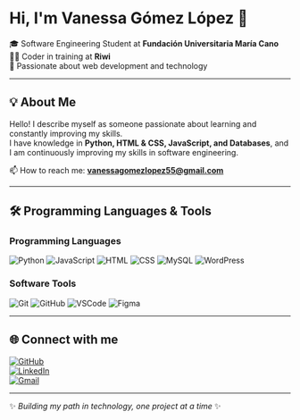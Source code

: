 # Hi, I'm Vanessa Gómez López 👋  

🎓 Software Engineering Student at **Fundación Universitaria María Cano**  
👩‍💻 Coder in training at **Riwi**  
🌟 Passionate about web development and technology  

---

## 💡 About Me  
Hello! I describe myself as someone passionate about learning and constantly improving my skills.  
I have knowledge in **Python, HTML & CSS, JavaScript, and Databases**, and I am continuously improving my skills in software engineering.  

📫 How to reach me: **[vanessagomezlopez55@gmail.com](mailto:vanessagomezlopez55@gmail.com)**  

---

## 🛠️ Programming Languages & Tools  

### Programming Languages  
<p align="left">
  <img src="https://img.icons8.com/color/48/python.png" alt="Python"/>
  <img src="https://img.icons8.com/color/48/javascript.png" alt="JavaScript"/>
  <img src="https://img.icons8.com/color/48/html-5.png" alt="HTML"/>
  <img src="https://img.icons8.com/color/48/css3.png" alt="CSS"/>
  <img src="https://img.icons8.com/color/48/mysql.png" alt="MySQL"/>
  <img src="https://img.icons8.com/color/48/wordpress.png" alt="WordPress"/>
</p>  

### Software Tools  
<p align="left">
  <img src="https://img.icons8.com/color/48/git.png" alt="Git"/>
  <img src="https://img.icons8.com/color/48/github.png" alt="GitHub"/>
  <img src="https://img.icons8.com/color/48/visual-studio-code-2019.png" alt="VSCode"/>
  <img src="https://img.icons8.com/color/48/figma.png" alt="Figma"/>
</p>  

---

## 🌐 Connect with me  
[![GitHub](https://img.shields.io/badge/GitHub-181717?style=for-the-badge&logo=github&logoColor=white)](https://github.com/Vanessa55-rgb)  
[![LinkedIn](https://img.shields.io/badge/LinkedIn-0A66C2?style=for-the-badge&logo=linkedin&logoColor=white)]((https://www.linkedin.com/in/vanessa-gomez-lopez-a7b804360?utm_source=share&utm_campaign=share_via&utm_content=profile&utm_medium=ios_app))  
[![Gmail](https://img.shields.io/badge/Gmail-D14836?style=for-the-badge&logo=gmail&logoColor=white)](mailto:vanessagomezlopez55@gmail.com)  

---

✨ *Building my path in technology, one project at a time* ✨

